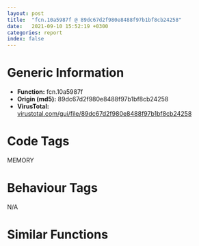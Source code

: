 ```yaml
---
layout: post
title:  "fcn.10a5987f @ 89dc67d2f980e8488f97b1bf8cb24258"
date:   2021-09-10 15:52:19 +0300
categories: report
index: false
---
```


# Generic Information
- **Function:** fcn.10a5987f
- **Origin (md5):** 89dc67d2f980e8488f97b1bf8cb24258
- **VirusTotal:** [virustotal.com/gui/file/89dc67d2f980e8488f97b1bf8cb24258][virustotal_ref]

# Code Tags
<span class="tag" id="MEMORY">MEMORY</span>


# Behaviour Tags
<span class="bhv-tag" id="na">N/A</span>

# Similar Functions
<script type="text/javascript" src="https://www.gstatic.com/charts/loader.js"></script>
<script type="text/javascript">

    google.charts.load('current', {'packages':['corechart']});
    google.charts.setOnLoadCallback(drawChart);

    function drawChart() {
    var data = new google.visualization.DataTable();
        data.addColumn('number', 'X');
        data.addColumn('number', 'Y');
        data.addColumn({type: 'string', role: 'tooltip', 'p': {'html': true}});
        data.addColumn({'type': 'string', 'role': 'style'});
        
        data.addRows([
    [22.576128005981445, 3.3477344512939453, '<b><a href="/report/fcn.10a5987f@89dc67d2f980e8488f97b1bf8cb24258">fcn.10a5987f</a><br>@89dc67d2f980e8488f97b1bf8cb24258</b><br>', 'point { fill-color: #e0440e; }'],
[-60.02886199951172, -81.43843841552734, '<b><a href="/report/fcn.10b200a5@89dc67d2f980e8488f97b1bf8cb24258">fcn.10b200a5</a><br>@89dc67d2f980e8488f97b1bf8cb24258</b><br>', 'null'],
[50.698150634765625, -115.95011138916016, '<b><a href="/report/fcn.10a460bf@89dc67d2f980e8488f97b1bf8cb24258">fcn.10a460bf</a><br>@89dc67d2f980e8488f97b1bf8cb24258</b><br>', 'null'],
[-132.79046630859375, 140.06809997558594, '<b><a href="/report/fcn.10a6c13a@89dc67d2f980e8488f97b1bf8cb24258">fcn.10a6c13a</a><br>@89dc67d2f980e8488f97b1bf8cb24258</b><br>', 'null'],
[-3.345741033554077, 111.9897232055664, '<b><a href="/report/fcn.1075dedc@89dc67d2f980e8488f97b1bf8cb24258">fcn.1075dedc</a><br>@89dc67d2f980e8488f97b1bf8cb24258</b><br>', 'null'],
[-239.38623046875, 48.46608352661133, '<b><a href="/report/fcn.1002eaae@89dc67d2f980e8488f97b1bf8cb24258">fcn.1002eaae</a><br>@89dc67d2f980e8488f97b1bf8cb24258</b><br>', 'null'],
[-198.13526916503906, -88.67166900634766, '<b><a href="/report/fcn.10767981@89dc67d2f980e8488f97b1bf8cb24258">fcn.10767981</a><br>@89dc67d2f980e8488f97b1bf8cb24258</b><br>', 'null'],
[-117.20565795898438, 16.57685661315918, '<b><a href="/report/fcn.100bd3e5@89dc67d2f980e8488f97b1bf8cb24258">fcn.100bd3e5</a><br>@89dc67d2f980e8488f97b1bf8cb24258</b><br>', 'null'],
[165.11830139160156, 8.476244926452637, '<b><a href="/report/fcn.1075ea15@89dc67d2f980e8488f97b1bf8cb24258">fcn.1075ea15</a><br>@89dc67d2f980e8488f97b1bf8cb24258</b><br>', 'null'],

        ]);

    var options = {
        title: 'Similarity Plot',
        legend: 'none',
        colors: ['#dedbd9', '#e6693e', '#ec8f6e', '#f3b49f', '#f6c7b6'],
        tooltip: {isHtml: true, trigger: 'both'},
        explorer: {
        actions: ["dragToZoom", "rightClickToReset"],
        },
        chartArea: {
        width: '80%',
        height: '80%'
        },
        width: '100%',
        height: '100%'
    };

    var chart = new google.visualization.ScatterChart(document.getElementById('chart_div'));

    chart.draw(data, options);
    }
    
</script>


<div id="chart_div" style="width: 100%px; height: 100%;"></div>

# Disassembled Code
{% highlight nasm %}

ror byte[eax+eax*8+0x547b6963], cl
mov dword[0x2356e1e5], eax
mov ebx, 0xc900b31a
movsb byte
in al, 0xed
xchg al, dh
aam 0x8c
lahf
in eax, 0x93
jns 0x10a5990f
rcr byte[edx+0x1b6963d0], cl
fild word[edx]
in eax, 0xf6
popal
jecxz 0x10a59898
cmp dword[esi+0x2c], ebx
mov esi, 0xa5f0d71a
test byte[ecx], dh
in al, 0x87
sal dword[ebp-0x457df8af], 1
sbb al, byte[ebp+0xb]
cmp ebx, esp
std
mov ebp, 0xede4a4ce
xchg al, dh
aam 0x8c
lahf
in eax, 0x93
jns 0x10a59942
rcl byte[ebx-0x38], cl
arpl word[ecx+0x3a], bp
and al, 0xa4
in eax, 0xd4
fsubr qword[esi+edi*4]
aam 0xdc
sub al, 0xbe
sbb al, 0xba
rol ecx, 1
lcall 0x7ad5, 0x69dc1f1c
lea ecx, [ebx-0x42]
sbb al, 0xcd
add eax, 0x479d184
inc edx
lds ebx, [edx+0x2a4f6f1c]
mov esi, 0x73af8e1c
ror byte[edi-0x3395ff43], cl
stosd dword
jns 0x10a598d8
js 0x10a59908
sbb esp, dword[ebp-0x2d865434]
imul edi
out dx, eax
bound ebp, qword[ecx+0x37]
jbe 0x10a59988
sar dh, cl
and al, 0x17
movsd dword
rol dword[ecx], 1
in al, dx
fadd st(3), st(0)
dec esi
call fcn.10a5a1df
add byte[eax], al
add byte[ebx+0x53], bh
xchg edx, eax
or byte[eax], al
add byte[eax], al
add byte[eax], al
jnp 0x10a599a5
lea esi, [ebp-0x30]
mov dword[ebp-0x14], edi
call fcn.100038eb
mov edi, dword[eax+0x14]
push 4
push eax
mov eax, 0x4efb96ee
lea eax, [eax-0x4efb66ee]
xchg dword[esp], eax
inc edi
jmp 0x10a921bf
mov dword[esp+8], ecx
pop ecx
pop dword[esp+8]
push edx
mov edx, dword[esp]
push edx
mov dword[esp+4], 0x38a7bea6
push eax
mov eax, dword[esp+0xc]
mov dword[esp], eax
pop eax
pop edx
cmpsd dword[esi], dword
cmp byte[eax-0x75], dl
test byte[esp+ecx], ah
add byte[eax], al
add byte[ecx+0x5a582404], cl
pushfd
lea esp, [esp+0xc]
push ebx
mov ebx, dword[esp]
pushfd
call 0x10a599c7
jns 0x10a59949
add al, 0x24
hlt
push edi
push 0
push eax
call fcn.10109950
add esp, 0xc
push ebx
push ebx
call 0x10a81741
js 0x10a8179d
lea ebx, [ebx-0x1a43]
jmp ebx
pop ds
mov ebx, 0x73d8dc1c
sal byte[ecx+ecx*2+0x61], cl
imul edx, dword[edx+0x36efe618], 0x16f08447
pop ss
mov esi, 0x20240308
mov ebx, 0x6a736e08
cli
out 0x76, eax
out 0xea, eax
add edi, esi
sub al, 0xbe
and ch, bl
imul ebp, ebp, 0x76e722f0
out 0xea, eax
push ss
pop ss
mov esi, 0x251a431f
mov ebx, 0x78b2691c
sal byte[esi], cl
dec ecx
popal
imul edx, dword[edx+0x36efe618], 0xd8f08447
into
sub eax, 0xee4d22be
and bh, byte[ebx+0x2356e11f]
mov ebx, 0xcebdfd22
movsb byte
jae 0x10a8184b
xor eax, 0x47
pop es
cmpsd dword[esi], dword
in eax, 0x75
sub al, 0xac
retf 0xc871
in eax, 0x2d
sar dword[ecx-0x2e], 0xef
push eax
popal
imul ebx, dword[edi+0x14], 0x61f6e5a6
jecxz 0x10a81843
cmp dword[0x8b37be2f], edi
cwde
mov dword[0x879bf384], eax
rol dword[edi], 1
mov dh, 5
cmp byte[edx+0x3b0b4537], 0xdc
mov bl, 0
leave
movsb byte
dec edx
cmpsb byte[esi], byte
xor al, 0x71
and byte[ebp+0x737993e5], 0xd2
test al, 0x48
popal
imul esp, dword[0xd4e5a3c7], 0x1bbe2cdc
xor eax, 0x1b9ac2ad
push es
pop es
lodsb al, byte[esi]
mov ebp, 0x86a9ef1b
rcl edx, 1
add al, 0x42
lds ebx, [edx+0x30430c1b]
mov esi, 0x79abcc1b
rol byte[eax+0x2b6961a1], cl
mov dword[0x3893d279], eax
sbb byte[ebp-0x2e29c907], ah
sub ch, bh
popal
imul edx, dword[eax-0x252d84d8], 0x86a51733
pop edx
enter 0x31a4, 0xffffffffffffffe4
xchg ecx, edx
and byte[0x1bbb22fb], bl
push eax
hlt
push edi
push 0
call dword[sym.imp.KERNEL32.dll_VirtualAlloc]
mov dword[ebp-0x10], eax
test eax, eax
je fcn.10a77406
jmp 0x10a8172d

{% endhighlight %}

[virustotal_ref]: https://www.virustotal.com/gui/file/89dc67d2f980e8488f97b1bf8cb24258